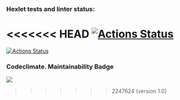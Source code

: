 ### Hexlet tests and linter status:
<<<<<<< HEAD
[![Actions Status](https://github.com/DavidTsyganov/java-project-lvl1/workflows/hexlet-check/badge.svg)](https://github.com/DavidTsyganov/java-project-lvl1/actions)
=======
[![Actions Status](https://github.com/DavidTsyganov/java-project-lvl1/workflows/hexlet-check/badge.svg)](https://github.com/DavidTsyganov/java-project-lvl1/actions)

### Codeclimate. Maintainability Badge
<a href="https://codeclimate.com/github/codeclimate/codeclimate/maintainability"><img src="https://api.codeclimate.com/v1/badges/a99a88d28ad37a79dbf6/maintainability" /></a>
>>>>>>> 2247624 (version 1.0)
